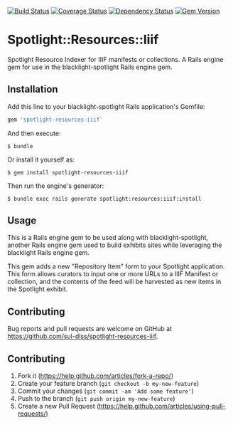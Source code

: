 [![Build Status](https://travis-ci.org/sul-dlss/spotlight-resources-iiif.svg?branch=master)](https://travis-ci.org/sul-dlss/spotlight-resources-iiif) [![Coverage Status](https://coveralls.io/repos/sul-dlss/spotlight-resources-iiif/badge.svg?branch=master&service=github)](https://coveralls.io/github/sul-dlss/spotlight-resources-iiif?branch=master) [![Dependency Status](https://gemnasium.com/sul-dlss/spotlight-resources-iiif.svg)](https://gemnasium.com/sul-dlss/spotlight-resources-iiif) [![Gem Version](https://badge.fury.io/rb/spotlight-resources-iiif.png)](http://badge.fury.io/rb/spotlight-resources-iiif)

# Spotlight::Resources::Iiif

Spotlight Resource Indexer for IIIF manifests or collections.  A Rails engine gem for use in the blacklight-spotlight Rails engine gem.

## Installation

Add this line to your blacklight-spotlight Rails application's Gemfile:

```ruby
gem 'spotlight-resources-iiif'
```

And then execute:

    $ bundle

Or install it yourself as:

    $ gem install spotlight-resources-iiif

Then run the engine's generator:

    $ bundle exec rails generate spotlight:resources:iiif:install

## Usage

This is a Rails engine gem to be used along with blacklight-spotlight, another Rails engine gem used to build exhibits sites while leveraging the blacklight Rails engine gem.

This gem adds a new "Repository Item" form to your Spotlight application. This form allows curators to input one or more URLs to a IIIF Manifest or collection, and the contents of the feed will be harvested as new items in the Spotlight exhibit.

## Contributing

Bug reports and pull requests are welcome on GitHub at https://github.com/sul-dlss/spotlight-resources-iiif.

## Contributing

1. Fork it (https://help.github.com/articles/fork-a-repo/)
2. Create your feature branch (`git checkout -b my-new-feature`)
3. Commit your changes (`git commit -am 'Add some feature'`)
4. Push to the branch (`git push origin my-new-feature`)
5. Create a new Pull Request (https://help.github.com/articles/using-pull-requests/)


